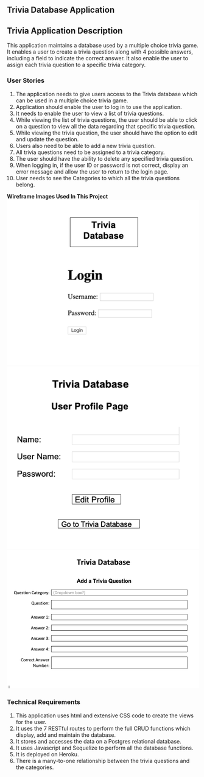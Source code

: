 ## Trivia Database Application

## Trivia Application Description

This application maintains a database used by a multiple choice trivia game. It enables a user to create a trivia question along with 4 possible answers, including a field to indicate the correct answer. It also enable the user to assign each trivia question to a specific trivia category.

### User Stories

1. The application needs to give users access to the Trivia database which can be used in a multiple choice trivia game.
2. Application should enable the user to log in to use the application.
3. It needs to enable the user to view a list of trivia questions.
4. While viewing the list of trivia questions, the user should be able to click on a question to view all the data regarding that specific trivia question.
5. While viewing the trivia question, the user should have the option to edit and update the question.
6. Users also need to be able to add a new trivia question.
7. All trivia questions need to be assigned to a trivia category.
8. The user should have the ability to delete any specified trivia question.
9. When logging in, if the user ID or password is not correct, display an error message and allow the user to return to the login page.
10. User needs to see the Categories to which all the trivia questions belong.

**Wireframe Images Used In This Project**
![](Project2LogIn.png)
![](Project2UserProfile.png)
![](Project2AddTrivia.png)

### Technical Requirements

1. This application uses html and extensive CSS code to create the views for the user.
2. It uses the 7 RESTful routes to perform the full CRUD functions which display, add and maintain the database.
3. It stores and accesses the data on a Postgres relational database.
4. It uses Javascript and Sequelize to perform all the database functions.
5. It is deployed on Heroku.
6. There is a many-to-one relationship between the trivia questions and the categories.
